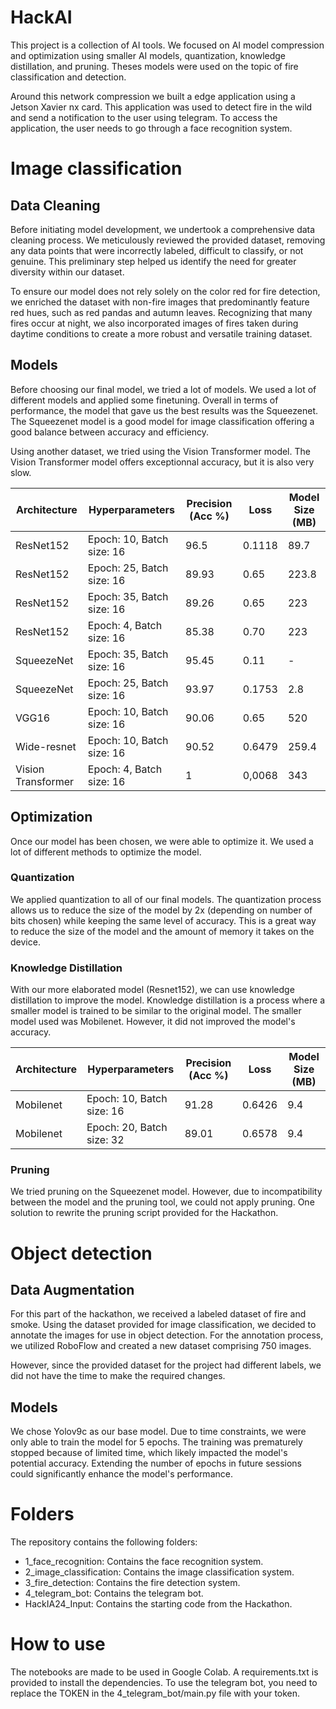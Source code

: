 # HackAI

This project is a collection of AI tools. We focused on AI model compression and optimization using smaller AI models, quantization, knowledge distillation, and pruning. Theses models were used on the topic of fire classification and detection.

Around this network compression we built a edge application using a Jetson Xavier nx card. This application was used to detect fire in the wild and send a notification to the user using telegram. To access the application, the user needs to go through a face recognition system.

# Image classification

## Data Cleaning

Before initiating model development, we undertook a comprehensive data cleaning process. We meticulously reviewed the provided dataset, removing any data points that were incorrectly labeled, difficult to classify, or not genuine. This preliminary step helped us identify the need for greater diversity within our dataset.

To ensure our model does not rely solely on the color red for fire detection, we enriched the dataset with non-fire images that predominantly feature red hues, such as red pandas and autumn leaves. Recognizing that many fires occur at night, we also incorporated images of fires taken during daytime conditions to create a more robust and versatile training dataset.

## Models

Before choosing our final model, we tried a lot of models. We used a lot of different models and applied some finetuning. Overall in terms of performance, the model that gave us the best results was the Squeezenet. The Squeezenet model is a good model for image classification offering a good balance between accuracy and efficiency.

Using another dataset, we tried using the Vision Transformer model. The Vision Transformer model offers exceptionnal accuracy, but it is also very slow.

| Architecture       | Hyperparameters           | Precision (Acc %) | Loss   | Model Size (MB) |
| ------------------ | ------------------------- | ----------------- | ------ | --------------- |
| ResNet152          | Epoch: 10, Batch size: 16 | 96.5              | 0.1118 | 89.7            |
| ResNet152          | Epoch: 25, Batch size: 16 | 89.93             | 0.65   | 223.8           |
| ResNet152          | Epoch: 35, Batch size: 16 | 89.26             | 0.65   | 223             |
| ResNet152          | Epoch: 4, Batch size: 16  | 85.38             | 0.70   | 223             |
| SqueezeNet         | Epoch: 35, Batch size: 16 | 95.45             | 0.11   | -               |
| SqueezeNet         | Epoch: 25, Batch size: 16 | 93.97             | 0.1753 | 2.8             |
| VGG16              | Epoch: 10, Batch size: 16 | 90.06             | 0.65   | 520             |
| Wide-resnet        | Epoch: 10, Batch size: 16 | 90.52             | 0.6479 | 259.4           |
| Vision Transformer | Epoch: 4, Batch size: 16  | 1                 | 0,0068 | 343             |

## Optimization

Once our model has been chosen, we were able to optimize it. We used a lot of different methods to optimize the model.

### Quantization

We applied quantization to all of our final models. The quantization process allows us to reduce the size of the model by 2x (depending on number of bits chosen) while keeping the same level of accuracy. This is a great way to reduce the size of the model and the amount of memory it takes on the device.

### Knowledge Distillation

With our more elaborated model (Resnet152), we can use knowledge distillation to improve the model. Knowledge distillation is a process where a smaller model is trained to be similar to the original model. The smaller model used was Mobilenet. However, it did not improved the model's accuracy.

| Architecture | Hyperparameters           | Precision (Acc %) | Loss   | Model Size (MB) |
| ------------ | ------------------------- | ----------------- | ------ | --------------- |
| Mobilenet    | Epoch: 10, Batch size: 16 | 91.28             | 0.6426 | 9.4             |
| Mobilenet    | Epoch: 20, Batch size: 32 | 89.01             | 0.6578 | 9.4             |

### Pruning

We tried pruning on the Squeezenet model. However, due to incompatibility between the model and the pruning tool, we could not apply pruning. One solution to rewrite the pruning script provided for the Hackathon.

# Object detection

## Data Augmentation

For this part of the hackathon, we received a labeled dataset of fire and smoke. Using the dataset provided for image classification, we decided to annotate the images for use in object detection. For the annotation process, we utilized RoboFlow and created a new dataset comprising 750 images.

However, since the provided dataset for the project had different labels, we did not have the time to make the required changes.

## Models

We chose Yolov9c as our base model. Due to time constraints, we were only able to train the model for 5 epochs. The training was prematurely stopped because of limited time, which likely impacted the model's potential accuracy. Extending the number of epochs in future sessions could significantly enhance the model's performance.

# Folders

The repository contains the following folders:

- 1_face_recognition: Contains the face recognition system.
- 2_image_classification: Contains the image classification system.
- 3_fire_detection: Contains the fire detection system.
- 4_telegram_bot: Contains the telegram bot.
- HackIA24_Input: Contains the starting code from the Hackathon.

# How to use

The notebooks are made to be used in Google Colab. A requirements.txt is provided to install the dependencies. To use the telegram bot, you need to replace the TOKEN in the 4_telegram_bot/main.py file with your token.
